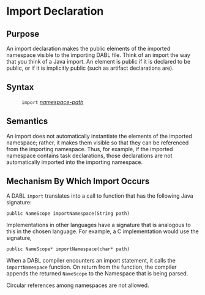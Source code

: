 # Import Declaration

## Purpose

An import declaration makes the public elements of the imported namespace visible
to the importing DABL file. Think of an import the way that you think of a
Java import. An element is public if it is declared to be public, or if it is
implicitly public (such as artifact declarations are).

## Syntax

<dl>
<dd><code>import</code> <i><a href="namespace_path.md">namespace-path</a></i></dd>
</dl>

## Semantics

An import does not automatically instantiate the elements of the imported namespace;
rather, it makes them visible so that they can be referenced from the importing
namespace. Thus, for example, if the imported namespace contains task declarations,
those declarations are not automatically imported into the importing namespace.

## Mechanism By Which Import Occurs

A DABL `import` translates into a call to function that has the following Java
signature:
```
public NameScope importNamespace(String path)
```
Implementations in other languages have a signature that is analogous to
this in the chosen language. For example, a C implementation would use the
signature,
```
public NameScope* importNamespace(char* path)
```

When a DABL compiler encounters an import statement, it calls the `importNamespace`
function. On return from the function, the compiler appends the returned
`NameScope` to the Namespace that is being parsed.

Circular references among namespaces are not allowed.
